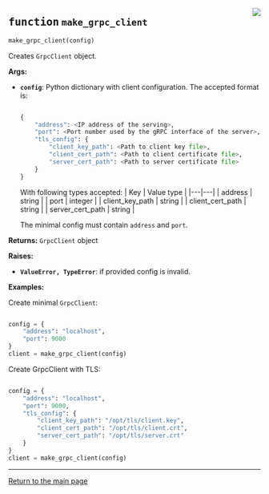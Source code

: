 <a href="../../../../client/python/lib/ovmsclient/tfs_compat/grpc/serving_client.py#L212"><img align="right" style="float:right;" src="https://img.shields.io/badge/-source-cccccc?style=flat-square"></a>

## <kbd>function</kbd> `make_grpc_client`

```python
make_grpc_client(config)
```

Creates `GrpcClient` object. 



**Args:**
 
 - <b>`config`</b>:  Python dictionary with client configuration. The accepted format is: 

    ```python

    {
        "address": <IP address of the serving>,                  
        "port": <Port number used by the gRPC interface of the server>,                      
        "tls_config": {                      
            "client_key_path": <Path to client key file>,
            "client_cert_path": <Path to client certificate file>,
            "server_cert_path": <Path to server certificate file>
        }              
    }                        

    ```

    With following types accepted: 
    | Key | Value type |
    |---|---|
    | address | string |
    | port | integer |
    | client_key_path | string |
    | client_cert_path | string |
    | server_cert_path | string |
                                    
    The minimal config must contain `address` and `port`. 


**Returns:**
 `GrpcClient` object 



**Raises:**
 
 - <b>`ValueError, TypeError`</b>:   if provided config is invalid. 



**Examples:**

 Create minimal `GrpcClient`: 

```python

config = {
    "address": "localhost",
    "port": 9000
}
client = make_grpc_client(config)

```

Create GrpcClient with TLS:

```python

config = {
    "address": "localhost",
    "port": 9000,
    "tls_config": {
        "client_key_path": "/opt/tls/client.key",
        "client_cert_path": "/opt/tls/client.crt",
        "server_cert_path": "/opt/tls/server.crt"    
    }
}
client = make_grpc_client(config)

```

---

<a href="README.md">Return to the main page</a>
